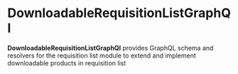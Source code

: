# DownloadableRequisitionListGraphQl

**DownloadableRequisitionListGraphQl** provides GraphQL schema and resolvers for the requisition list module to extend and implement downloadable products in requisition list
